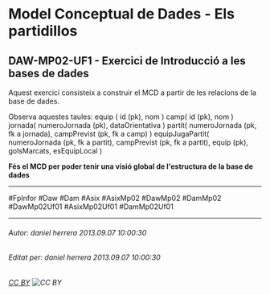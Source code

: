 # Model Conceptual de Dades - Els partidillos
## DAW-MP02-UF1 - Exercici de Introducció a les bases de dades
Aquest exercici consisteix a construir el MCD a partir de les relacions de la base de dades.

Observa aquestes taules:
equip ( id (pk), nom )
camp( id (pk), nom )
jornada( numeroJornada (pk), dataOrientativa )
partit( numeroJornada (pk, fk a jornada), campPrevist (pk, fk a camp) )
equipJugaPartit( numeroJornada (pk, fk a partit), campPrevist (pk, fk a partit), equip (pk), 
golsMarcats, esEquipLocal )

**Fés el MCD per poder tenir una visió global de l'estructura de la base de dades**

---

#FpInfor #Daw #Dam #Asix #AsixMp02 #DawMp02 #DamMp02 #DawMp02Uf01 #AsixMp02Uf01 #DamMp02Uf01

---

###### Autor: daniel herrera 2013.09.07 10:00:30
###### Editat per: daniel herrera 2013.09.07 10:00:30
###### [CC BY](https://creativecommons.org/licenses/by/4.0/) ![CC BY](https://licensebuttons.net/l/by/3.0/80x15.png)
